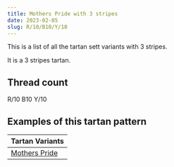 ```yaml
---
title: Mothers Pride with 3 stripes
date: 2023-02-05
slug: R/10/B10/Y/10
---
```

This is a list of all the tartan sett variants with 3 stripes.

It is a 3 stripes tartan.


## Thread count
R/10 B10 Y/10

## Examples of this tartan pattern

| Tartan Variants |
|---------------|
| [Mothers Pride](/variants/r/10/b10/y/10-b304080-lne0e0e0-rc00000-yf0c000)||
